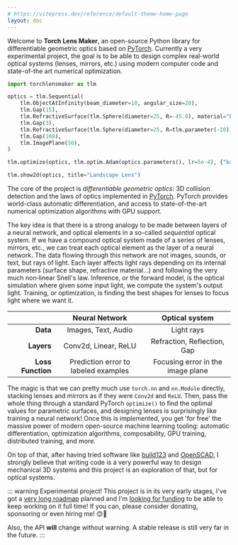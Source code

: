 ```yaml
---
# https://vitepress.dev/reference/default-theme-home-page
layout: doc
---
```


<LogoTitle/>
<Badges/>

Welcome to **Torch Lens Maker**, an open-source Python library for
differentiable geometric optics based on [PyTorch](https://pytorch.org/).
Currently a very experimental project, the goal is to be able to design complex
real-world optical systems (lenses, mirrors, etc.) using modern computer code
and state-of-the art numerical optimization.

```python
import torchlensmaker as tlm

optics = tlm.Sequential(
    tlm.ObjectAtInfinity(beam_diameter=10, angular_size=20),
    tlm.Gap(15),
    tlm.RefractiveSurface(tlm.Sphere(diameter=25, R=-45.0), material="BK7-nd"),
    tlm.Gap(3),
    tlm.RefractiveSurface(tlm.Sphere(diameter=25, R=tlm.parameter(-20)), material="air"),
    tlm.Gap(100),
    tlm.ImagePlane(50),
)

tlm.optimize(optics, tlm.optim.Adam(optics.parameters(), lr=5e-4), {"base": 10, "object": 5}, 100)

tlm.show2d(optics, title="Landscape Lens")
```

<TLMViewer src="./examples/landscape_files/landscape_0.json?url"/>

The core of the project is *differentiable geometric optics*: 3D collision
detection and the laws of optics implemented in [PyTorch](https://pytorch.org/).
PyTorch provides world-class automatic differentiation, and access to
state-of-the-art numerical optimization algorithms with GPU support.

The key idea is that there is a strong analogy to be made between layers of a
neural network, and optical elements in a so-called *sequential* optical system.
If we have a compound optical system made of a series of lenses, mirrors, etc.,
we can treat each optical element as the layer of a neural network. The
data flowing through this network are not images, sounds, or text, but rays of
light. Each layer affects light rays depending on its internal parameters
(surface shape, refractive material...) and following the very much non&#8209;linear
Snell's law. Inference, or the forward model, is the optical simulation where
given some input light, we compute the system's output light. Training, or
optimization, is finding the best shapes for lenses to focus light where we want&nbsp;it.


|                   |          **Neural Network**          |        **Optical system**         |
| ----------------: | :----------------------------------: | :-------------------------------: |
|          **Data** |         Images, Text, Audio          |            Light rays             |
|        **Layers** |         Conv2d, Linear, ReLU         |    Refraction, Reflection, Gap    |
| **Loss Function** | Prediction error to labeled examples | Focusing error in the image plane |


The magic is that we can pretty much use `torch.nn` and `nn.Module` directly,
stacking lenses and mirrors as if they were `Conv2d` and `ReLU`. Then, pass the
whole thing through a standard PyTorch `optimize()` to find the optimal values
for parametric surfaces, and designing lenses is surprisingly like training a
neural network! Once this is implemented, you get 'for free' the massive power
of modern open-source machine learning tooling: automatic differentiation,
optimization algorithms, composability, GPU training, distributed training, and
more.

On top of that, after having tried software like
[build123](https://build123d.readthedocs.io/en/latest/) and
[OpenSCAD](https://openscad.org/), I strongly believe that writing code is a very
powerful way to design mechanical 3D systems and this project is an exploration
of that, but for optical systems.

::: warning Experimental project!
This project is in its very early stages, I've got a [very long roadmap](/roadmap) planned
and I'm [looking for funding](/about#funding) to be able to keep working on it full time! If you
can, please consider donating, sponsoring or even hiring me! 😊💚

Also, the API **will** change without warning. A stable release is still very far in the future.
:::
